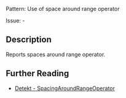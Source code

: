 Pattern: Use of space around range operator

Issue: -

## Description

Reports spaces around range operator.

## Further Reading

* [Detekt - SpacingAroundRangeOperator](https://detekt.github.io/detekt/formatting.html#spacingaroundrangeoperator)